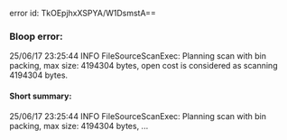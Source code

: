 error id: TkOEpjhxXSPYA/W1DsmstA==
### Bloop error:

25/06/17 23:25:44 INFO FileSourceScanExec: Planning scan with bin packing, max size: 4194304 bytes, open cost is considered as scanning 4194304 bytes.
#### Short summary: 

25/06/17 23:25:44 INFO FileSourceScanExec: Planning scan with bin packing, max size: 4194304 bytes, ...